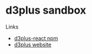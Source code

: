 # d3plus sandbox

Links
- [d3plus-react npm](https://www.npmjs.com/package/d3plus-react)
- [d3plus website](https://d3plus.org/?path=/story/introduction--page)


